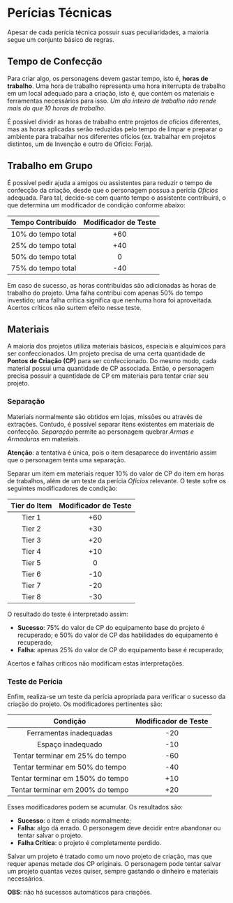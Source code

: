 # Perícias Técnicas

Apesar de cada perícia técnica possuir suas peculiaridades, a maioria segue um conjunto básico de regras.

## Tempo de Confecção

Para criar algo, os personagens devem gastar tempo, isto é, **horas de trabalho**. Uma hora de trabalho representa uma hora initerrupta de trabalho em um local adequado para a criação, isto é, que contém os materiais e ferramentas necessários para isso. *Um dia inteiro de trabalho não rende mais do que 10 horas de trabalho*.

É possível dividir as horas de trabalho entre projetos de ofícios diferentes, mas as horas aplicadas serão reduzidas pelo tempo de limpar e preparar o ambiente para trabalhar nos diferentes ofícios (ex. trabalhar em projetos distintos, um de Invenção e outro de Ofício: Forja).

## Trabalho em Grupo

É possível pedir ajuda a amigos ou assistentes para reduzir o tempo de confecção da criação, desde que o personagem possua a perícia *Ofícios* adequada. Para tal, decide-se com quanto tempo o assistente contribuirá, o que determina um modificador de condição conforme abaixo:

| Tempo Contribuído   | Modificador de Teste   |
|:-------------------:|:----------------------:|
| 10% do tempo total  |          +60           |
| 25% do tempo total  |          +40           |
| 50% do tempo total  |            0           |
| 75% do tempo total  |          -40           |

Em caso de sucesso, as horas contribuídas são adicionadas às horas de trabalho do projeto. Uma falha contribui com apenas 50% do tempo investido; uma falha crítica significa que nenhuma hora foi aproveitada. Acertos críticos não surtem efeito nesse teste.

## Materiais

A maioria dos projetos utiliza materiais básicos, especiais e alquímicos para ser confeccionados. Um projeto precisa de uma certa quantidade de **Pontos de Criação (CP)** para ser confeccionado. Do mesmo modo, cada material possui uma quantidade de CP associada. Então, o personagem precisa possuir a quantidade de CP em materiais para tentar criar seu projeto.

### Separação

Materiais normalmente são obtidos em lojas, missões ou através de extrações. Contudo, é possível separar itens existentes em materiais de confecção. *Separação* permite ao personagem quebrar *Armas e Armaduras* em materiais.

**Atenção**: a tentativa é única, pois o item desaparece do inventário assim que o personagem tenta uma separação.

Separar um item em materiais requer 10% do valor de CP do item em horas de trabalhos, além de um teste da perícia *Ofícios* relevante. O teste sofre os seguintes modificadores de condição:

| Tier do Item        | Modificador de Teste   |
|:-------------------:|:----------------------:|
|       Tier 1        |          +60           |
|       Tier 2        |          +30           |
|       Tier 3        |          +20           |
|       Tier 4        |          +10           |
|       Tier 5        |            0           |
|       Tier 6        |          -10           |
|       Tier 7        |          -20           |
|       Tier 8        |          -30           |

O resultado do teste é interpretado assim:

* **Sucesso**: 75% do valor de CP do equipamento base do projeto é recuperado; e 50% do valor de CP das habilidades do equipamento é recuperado;
* **Falha**: apenas 25% do valor de CP do equipamento base é recuperado;

Acertos e falhas críticos não modificam estas interpretações.

### Teste de Perícia

Enfim, realiza-se um teste da perícia apropriada para verificar o sucesso da criação do projeto. Os modificadores pertinentes são:

| Condição                         | Modificador de Teste   |
|:--------------------------------:|:----------------------:|
| Ferramentas inadequadas          |          -20           |
| Espaço inadequado                |          -10           |
| Tentar terminar em 25% do tempo  |          -60           |
| Tentar terminar em 50% do tempo  |          -40           |
| Tentar terminar em 150% do tempo |          +10           |
| Tentar terminar em 200% do tempo |          +20           |

Esses modificadores podem se acumular. Os resultados são:

* **Sucesso**: o item é criado normalmente;
* **Falha**: algo dá errado. O personagem deve decidir entre abandonar ou tentar salvar o projeto.
* **Falha Crítica**: o projeto é completamente perdido.

Salvar um projeto é tratado como um novo projeto de criação, mas que requer apenas metade dos CP originais. O personagem pode tentar salvar um projeto quantas vezes quiser, sempre gastando o dinheiro e materiais necessários.

**OBS**: não há sucessos automáticos para criações.